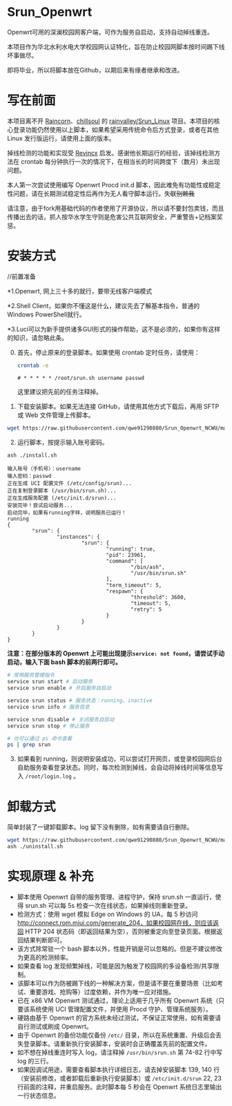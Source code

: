 # Srun_Openwrt
Openwrt可用的深澜校园网客户端，可作为服务自启动，支持自动掉线重连。

本项目作为华北水利水电大学校园网认证特化，旨在防止校园网脚本按时间踢下线坏事做尽。

即将毕业，所以将脚本放在Github，以期后来有缘者继承和改进。

# 写在前面

本项目离不开 [Raincorn](https://github.com/rainvalley)、[chillsoul](https://github.com/chillsoul) 的 [rainvalley/Srun_Linux](https://github.com/rainvalley/Srun_Linux) 项目。本项目的核心登录功能仍然使用以上脚本，如果希望采用传统命令后方式登录，或者在其他 Linux 发行版运行，请使用上面的版本。

掉线检测的功能和实现受 [Revincx](https://github.com/Revincx/) 启发。感谢他长期运行的经验，该掉线检测方法在 crontab 每分钟执行一次的情况下，在相当长的时间跨度下（数月）未出现问题。

本人第一次尝试使用编写 Openwrt  Procd init.d 脚本，因此难免有功能性或稳定性问题，请在长期测试稳定性后再作为无人看守脚本运行。~~失联别赖我~~

请注意，由于fork用基础代码的作者使用了开源协议，所以请不要封包卖钱，而且传播出去的话，抓人按华水学生守则是危害公共互联网安全，严重警告+记档案奖惩。

# 安装方式

//前置准备

*1.Openwrt, 网上三十多的就行，要带无线客户端模式

*2.Shell Client，如果你不懂这是什么，建议先去了解基本指令，普通的Windows PowerShell就行。

*3.Luci可以为新手提供诸多GUI形式的操作帮助，这不是必须的，如果你有这样的知识，请忽略此条。

0. 首先，停止原来的登录脚本。如果使用 crontab 定时任务，请使用：

   ```bash
   crontab -e
   ```

   ```
   # * * * * * /root/srun.sh username passwd
   ```

   这里建议把先前的任务注释掉。

1. 下载安装脚本。如果无法连接 GitHub，请使用其他方式下载后，再用 SFTP 或 Web 文件管理上传脚本。

```bash
wget https://raw.githubusercontent.com/qwe91290880/Srun_Openwrt_NCWU/main/install.sh
```

2. 运行脚本，按提示输入账号密码。

```bash
ash ./install.sh
```

```
输入账号（手机号）：username
输入密码：passwd
正在生成 UCI 配置文件 (/etc/config/srun)...
正在复制登录脚本 (/usr/bin/srun.sh)...
正在生成服务配置 (/etc/init.d/srun)...
安装完毕！尝试启动服务...
启动完毕，如果有running字样，说明服务已运行！
running
{
        "srun": {
                "instances": {
                        "srun": {
                                "running": true,
                                "pid": 23961,
                                "command": [
                                        "/bin/ash",
                                        "/usr/bin/srun.sh"
                                ],
                                "term_timeout": 5,
                                "respawn": {
                                        "threshold": 3600,
                                        "timeout": 5,
                                        "retry": 5
                                }
                        }
                }
        }
}
```

**注意：在部分版本的 Openwrt 上可能出现提示`service: not found`，请尝试手动启动，输入下面 bash 脚本的前两行即可。**


```bash
# 常用服务管理指令
service srun start # 启动服务
service srun enable # 开启服务自启动

service srun status # 服务状态：running、inactive
service srun info # 服务信息

service srun disable # 关闭服务自启动
service srun stop # 停止服务

# 也可以通过 ps 命令查看
ps | grep srun
```


3. 如果看到 running，则说明安装成功，可以尝试打开网页，或登录校园网后台自助服务查看登录状态。同时，每次检测到掉线，会自动将掉线时间等信息写入 `/root/login.log` 。

# 卸载方式

简单封装了一键卸载脚本。log 留下没有删除，如有需要请自行删除。

```bash
wget https://raw.githubusercontent.com/qwe91290880/Srun_Openwrt_NCWU/main/uninstall.sh
ash ./uninstall.sh
```

# 实现原理 & 补充

* 脚本使用 Openwrt 自带的服务管理、进程守护，保持 srun.sh 一直运行，使得 srun.sh 可以每 5s 检查一次在线状态，如果掉线则重新登录。
* 检测方式：使用 wget 模拟 Edge on Windows 的 UA，每 5 秒访问 http://connect.rom.miui.com/generate_204，如果校园网在线，则应该返回 HTTP 204 状态码（即返回结果为空），否则被重定向至登录页面。根据返回结果判断即可。
* 该方式除常驻一个 bash 脚本以外，性能开销是可以忽略的。但是不建议修改为更高的检测频率。
* 如果查看 log 发现频繁掉线，可能是因为触发了校园网的多设备检测/共享限制。
* 该脚本可以作为防被踢下线的一种解决方案，但是请不要在重要场景（比如考试、重要游戏、抢购等）过度依赖，并作为唯一应对措施。
* 已在 x86 VM Openwrt 测试通过，理论上适用于几乎所有 Openwrt 系统（只要该系统使用 UCI 管理配置文件，并使用 Procd 守护、管理系统服务）。
* 硬路由基于 Openwrt 的官方系统未经过测试，不保证正常使用，如有需要请自行测试或刷成 Openwrt。
* 由于 Openwrt 的备份功能仅备份 `/etc/` 目录，所以在系统重置、升级后会丢失登录脚本。请重新执行安装脚本，安装时会正确覆盖先前的配置文件。
* 如不想在掉线重连时写入 log，请注释掉 `/usr/bin/srun.sh` 第 74-82 行中写 log 的三行。
* 如果因调试用途，需要查看脚本执行详细日志，请去掉安装脚本 139, 140 行（安装前修改，或者卸载后重新执行安装脚本）或 `/etc/init.d/srun` 22, 23 行前面的注释，并重启服务。此时脚本每 5 秒会在 Openwrt 系统日志里输出一行状态信息。
